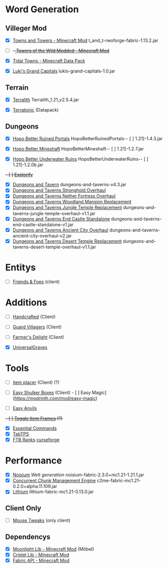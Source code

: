 # Word Generation

## Villeger Mod

- [x] [Towns and Towers - Minecraft Mod](https://modrinth.com/mod/towns-and-towers) t_and_t-neoforge-fabric-1.13.2.jar

- [ ] ~~-[ Towers of the Wild Modded - Minecraft Mod](https://modrinth.com/mod/totw-modded)~~

- [x] [Tidal Towns - Minecraft Data Pack](https://modrinth.com/datapack/tidal-towns/versions)

- [x] [Luki's Grand Capitals](https://modrinth.com/datapack/lukis-grand-capitals/versions) lukis-grand-capitals-1.0.jar

## Terrain

- [x] [Terralith](https://modrinth.com/mod/terralith/versions) Terralith_1.21_v2.5.4.jar

- [x] [Terratonic](https://modrinth.com/datapack/terratonic) (Datapack)

## Dungeons

- [x] [Hopo Better Ruined Portals](https://modrinth.com/datapack/hopo-better-ruined-portals) HopoBetterRuinedPortals-- [ ] 1.21]-1.4.3.jar

- [x] [Hopo Better Mineshaft](https://modrinth.com/datapack/hopo-better-mineshaft) HopoBetterMineshaft-- [ ] 1.21]-1.2.7.jar

- [x] [Hopo Better Underwater Ruins](https://modrinth.com/datapack/hopo-better-underwater-ruins) HopoBetterUnderwaterRuins-- [ ] 1.21]-1.2.0b.jar

~~- [ ] [Explorify](https://modrinth.com/datapack/explorify)~~

- [x] [Dungeons and Tavern](https://modrinth.com/datapack/dungeons-and-taverns) dungeons-and-taverns-v4.3.jar
- [x] [Dungeons and Taverns Stronghold Overhaul](https://modrinth.com/datapack/dungeons-and-taverns-stronghold-overhaul)
- [x] [Dungeons and Taverns Nether Fortress Overhaul](https://aditude-test.modrinth.com/datapack/dungeons-and-taverns-nether-fortress-overhaul/versions)
- [x] [Dungeons and Taverns Woodland Mansion Replacement](https://modrinth.com/datapack/dungeons-and-taverns-woodland-mansion-replacement/version/v1.1+mod)
- [x] [Dungeons and Taverns Jungle Temple Replacement](https://modrinth.com/datapack/dungeons-and-taverns-jungle-temple-replacement) dungeons-and-taverns-jungle-temple-overhaul-v1.1.jar
- [x] [Dungeons and Taverns End Castle Standalone](https://modrinth.com/datapack/dungeons-and-taverns-end-castle-standalone) dungeons-and-taverns-end-castle-standalone-v1.jar
- [x] [Dungeons and Taverns Ancient City Overhaul](https://modrinth.com/datapack/dungeons-and-taverns-ancient-city-overhaul) dungeons-and-taverns-ancient-city-overhaul-v2.jar
- [x] [Dungeons and Taverns Desert Temple Replacement](https://modrinth.com/datapack/dungeons-and-taverns-desert-temple-replacement) dungeons-and-taverns-desert-temple-overhaul-v1.1.jar

# Entitys

- [ ] [Friends & Foes](https://modrinth.com/mod/friends-and-foes-forge) (client)

# Additions

- [ ] [Handcrafted](https://modrinth.com/mod/handcrafted/versions) (Client)

- [ ] [Guard Villagers](https://modrinth.com/mod/guard-villagers-(fabricquilt)/versions) (Client)

- [ ] [Farmer's Delight](https://modrinth.com/mod/farmers-delight-fabric/versions) (Client)

- [x] [UniversalGraves](https://github.com/Patbox/UniversalGraves)

# Tools

- [ ] [item placer](https://modrinth.com/mod/item-placer/versions) (Client) (?)

- [ ] [Easy Shulker Boxes](https://modrinth.com/mod/easy-shulker-boxes) (Client) - [ ] Easy Magic](https://modrinth.com/mod/easy-magic)

- [ ] [Easy Anvils](https://modrinth.com/mod/easy-anvils)

~~- [ ] [Toggle Item Frames](https://modrinth.com/mod/toggle-item-frames/version/vuXAkBNE) (?)~~
- [x] [Essential Commands](https://modrinth.com/mod/essential-commands "https://modrinth.com/mod/essential-commands")
- [x] [TabTPS](https://github.com/jpenilla/TabTPS)
- [x] [FTB Ranks](https://docs.feed-the-beast.com/docs/mods/suite/Ranks/) [curseforge](https://www.curseforge.com/minecraft/mc-mods/ftb-ranks-fabric)

# Performance

- [x] [Noisium](https://modrinth.com/mod/noisium) *Welt generation* noisium-fabric-2.3.0+mc1.21-1.21.1.jar
- [x] [Concurrent Chunk Management Engine](https://modrinth.com/mod/c2me-fabric) c2me-fabric-mc1.21-0.2.0+alpha.11.109.jar
- [x] [Lithium](https://modrinth.com/mod/lithium) lithium-fabric-mc1.21-0.13.0.jar

## Client Only

- [ ] [Mouse Tweaks](https://modrinth.com/mod/mouse-tweaks) (only client)

## Dependencys

- [x] [Moonlight Lib - Minecraft Mod](https://modrinth.com/mod/moonlight) (Möbel)
- [x] [Cristel Lib - Minecraft Mod](https://modrinth.com/mod/cristel-lib/versions)
- [x] [Fabric API - Minecraft Mod](https://modrinth.com/mod/fabric-api/)
